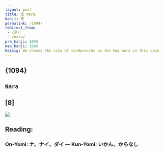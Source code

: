 ```yaml
---
layout: post
title: 奈 Nara
kanji: 奈
permalink: /1094/
redirect_from:
 - /奈/
 - /nara/
pre_kanji: 1093
nex_kanji: 1095
heisig: We choose the city of <b>Nara</b> as the key word in this case because this kanji, frequently used in proper names, appears in <b>Nara</b>; and also because of <b>Nara's</b> famed religious monuments, which help us with the primitives: <i>St. Bernard dog</i> . . . <i>altar</i>.
---
```


## {1094}

## `Nara`

## [8]

<div class="stroke"><img src="E5A588.png" /></div>

## Reading:

### On-Yomi: ナ、ナイ、ダイ &mdash; Kun-Yomi: いかん、からなし
